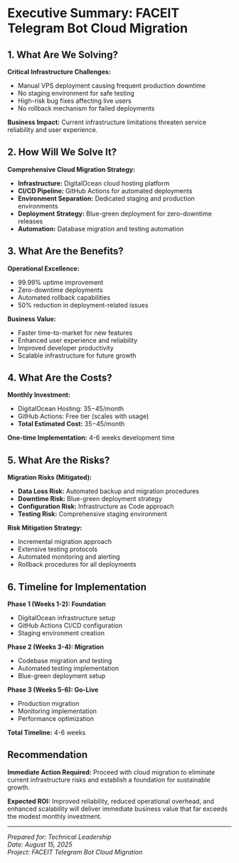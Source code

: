 # Executive Summary: FACEIT Telegram Bot Cloud Migration

## 1. What Are We Solving?

**Critical Infrastructure Challenges:**
- Manual VPS deployment causing frequent production downtime
- No staging environment for safe testing
- High-risk bug fixes affecting live users
- No rollback mechanism for failed deployments

**Business Impact:** Current infrastructure limitations threaten service reliability and user experience.

## 2. How Will We Solve It?

**Comprehensive Cloud Migration Strategy:**
- **Infrastructure:** DigitalOcean cloud hosting platform
- **CI/CD Pipeline:** GitHub Actions for automated deployments
- **Environment Separation:** Dedicated staging and production environments
- **Deployment Strategy:** Blue-green deployment for zero-downtime releases
- **Automation:** Database migration and testing automation

## 3. What Are the Benefits?

**Operational Excellence:**
- 99.99% uptime improvement
- Zero-downtime deployments
- Automated rollback capabilities
- 50% reduction in deployment-related issues

**Business Value:**
- Faster time-to-market for new features
- Enhanced user experience and reliability
- Improved developer productivity
- Scalable infrastructure for future growth

## 4. What Are the Costs?

**Monthly Investment:**
- DigitalOcean Hosting: $35-$45/month
- GitHub Actions: Free tier (scales with usage)
- **Total Estimated Cost:** $35-$45/month

**One-time Implementation:** 4-6 weeks development time

## 5. What Are the Risks?

**Migration Risks (Mitigated):**
- **Data Loss Risk:** Automated backup and migration procedures
- **Downtime Risk:** Blue-green deployment strategy
- **Configuration Risk:** Infrastructure as Code approach
- **Testing Risk:** Comprehensive staging environment

**Risk Mitigation Strategy:**
- Incremental migration approach
- Extensive testing protocols
- Automated monitoring and alerting
- Rollback procedures for all deployments

## 6. Timeline for Implementation

**Phase 1 (Weeks 1-2): Foundation**
- DigitalOcean infrastructure setup
- GitHub Actions CI/CD configuration
- Staging environment creation

**Phase 2 (Weeks 3-4): Migration**
- Codebase migration and testing
- Automated testing implementation
- Blue-green deployment setup

**Phase 3 (Weeks 5-6): Go-Live**
- Production migration
- Monitoring implementation
- Performance optimization

**Total Timeline:** 4-6 weeks

## Recommendation

**Immediate Action Required:** Proceed with cloud migration to eliminate current infrastructure risks and establish a foundation for sustainable growth.

**Expected ROI:** Improved reliability, reduced operational overhead, and enhanced scalability will deliver immediate business value that far exceeds the modest monthly investment.

---

*Prepared for: Technical Leadership*  
*Date: August 15, 2025*  
*Project: FACEIT Telegram Bot Cloud Migration*
